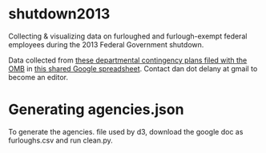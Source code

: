 shutdown2013
============

Collecting &amp; visualizing data on furloughed and furlough-exempt federal employees during the 2013 Federal Government shutdown.

Data collected from [these departmental contingency plans filed with the OMB](http://www.whitehouse.gov/omb/contingency-plans) in [this shared Google spreadsheet](https://docs.google.com/spreadsheet/ccc?key=0AsyXWqYXia4PdGlDWGVFODF2T0hYV05nM1NESXp4OHc&usp=sharing). Contact dan dot delany at gmail to become an editor.

# Generating agencies.json

To generate the agencies. file used by d3, download the google doc as furloughs.csv and run clean.py.
